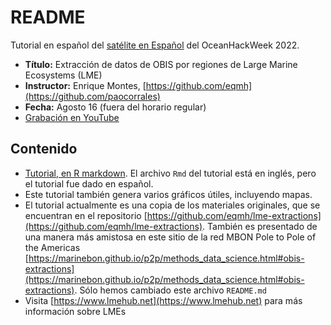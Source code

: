# README

Tutorial en español del [satélite en Español](https://oceanhackweek.github.io/ohw22/espanol/index.es.html) del OceanHackWeek 2022.

- **Título:** Extracción de datos de OBIS por regiones de Large Marine Ecosystems (LME)
- **Instructor:** Enrique Montes, [https://github.com/eqmh](https://github.com/paocorrales)
- **Fecha:** Agosto 16 (fuera del horario regular)
- [Grabación en YouTube](https://www.youtube.com/watch?v=1O1RoXyet5g&list=PLA6PlfxWZPLTPQ_OIr3dDPF9FRiHQXoVF&index=1)

## Contenido

- [Tutorial, en R markdown](lme_extractions.Rmd). El archivo `Rmd` del tutorial está en inglés, pero el tutorial fue dado en español.
- Este tutorial también genera varios gráficos útiles, incluyendo mapas.
- El tutorial actualmente es una copia de los materiales originales, que se encuentran en el repositorio [https://github.com/eqmh/lme-extractions](https://github.com/eqmh/lme-extractions). También es presentado de una manera más amistosa en este sitio de la red MBON Pole to Pole of the Americas [https://marinebon.github.io/p2p/methods_data_science.html#obis-extractions](https://marinebon.github.io/p2p/methods_data_science.html#obis-extractions). Sólo hemos cambiado este archivo `README.md`
- Visita [https://www.lmehub.net](https://www.lmehub.net) para más información sobre LMEs
